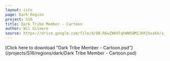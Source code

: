 ```yaml
---
layout: cite
page: Dark Region
project: S16
title: Dark Tribe Member - Cartoon
author: Wil Gilmore
source: https://drive.google.com/file/d/0B-R6wZWb9lqhWW5OM1JHX1hxakk/view?usp=sharing
---
```

[Click here to download "Dark Tribe Member - Cartoon.psd"](/projects/S16/regions/dark/Dark Tribe Member - Cartoon.psd)

